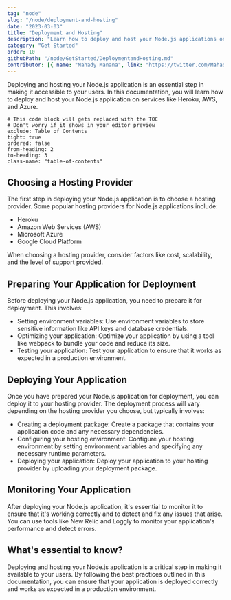 ```yaml
---
tag: "node"
slug: "/node/deployment-and-hosting"
date: "2023-03-03"
title: "Deployment and Hosting"
description: "Learn how to deploy and host your Node.js applications on services like Heroku, AWS, and Azure"
category: "Get Started"
order: 10
githubPath: "/node/GetStarted/DeploymentandHosting.md"
contributor: [{ name: "Mahady Manana", link: "https://twitter.com/MahadyManana" }, { name: "Haja", link: "https://twitter.com/Haja261M" }]
---
```


Deploying and hosting your Node.js application is an essential step in making it accessible to your users. In this documentation, you will learn how to deploy and host your Node.js application on services like Heroku, AWS, and Azure.

```toc
# This code block will gets replaced with the TOC
# Don't worry if it shows in your editor preview
exclude: Table of Contents
tight: true
ordered: false
from-heading: 2
to-heading: 3
class-name: "table-of-contents"
```

## Choosing a Hosting Provider

The first step in deploying your Node.js application is to choose a hosting provider. Some popular hosting providers for Node.js applications include:
- Heroku
- Amazon Web Services (AWS)
- Microsoft Azure
- Google Cloud Platform

When choosing a hosting provider, consider factors like cost, scalability, and the level of support provided.

## Preparing Your Application for Deployment

Before deploying your Node.js application, you need to prepare it for deployment. This involves:

- Setting environment variables: Use environment variables to store sensitive information like API keys and database credentials.
- Optimizing your application: Optimize your application by using a tool like webpack to bundle your code and reduce its size.
- Testing your application: Test your application to ensure that it works as expected in a production environment.

## Deploying Your Application

Once you have prepared your Node.js application for deployment, you can deploy it to your hosting provider. The deployment process will vary depending on the hosting provider you choose, but typically involves:

- Creating a deployment package: Create a package that contains your application code and any necessary dependencies.
- Configuring your hosting environment: Configure your hosting environment by setting environment variables and specifying any necessary runtime parameters.
- Deploying your application: Deploy your application to your hosting provider by uploading your deployment package.

## Monitoring Your Application

After deploying your Node.js application, it's essential to monitor it to ensure that it's working correctly and to detect and fix any issues that arise. You can use tools like New Relic and Loggly to monitor your application's performance and detect errors.

## What's essential to know?

Deploying and hosting your Node.js application is a critical step in making it available to your users. By following the best practices outlined in this documentation, you can ensure that your application is deployed correctly and works as expected in a production environment.